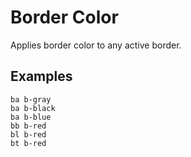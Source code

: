 # Border Color

Applies border color to any active border.

## Examples

<div class="pa3 ba b-gray-300 mb4">
    <div class="tp-grid mb3">
        <div class="tp-col tp-col--4">
            <div>
                <div class="pv3 ba b-gray"></div>
                <code class="mt1 clipboard">ba b-gray</code>
            </div>
        </div>
        <div class="tp-col tp-col--4">
            <div>
                <div class="pv3 ba b-black"></div>
                <code class="mt1 clipboard">ba b-black</code>
            </div>
        </div>
        <div class="tp-col tp-col--4">
            <div>
                <div class="pv3 ba b-blue"></div>
                <code class="mt1 clipboard">ba b-blue</code>
            </div>
        </div>
    </div>
    <div class="tp-grid">
        <div class="tp-col tp-col--12 tp-col--sm-4">
            <div class="mb3 s:mb0">
                <div class="bg-gray-300 pv3 bb b-red"></div>
                <code class="mt1 clipboard">bb b-red</code>
            </div>
        </div>
        <div class="tp-col tp-col--12 tp-col--sm-4">
            <div class="mb3 s:mb0">
                <div class="bg-gray-300 pv3 bl b-red"></div>
                <code class="mt1 clipboard">bl b-red</code>
            </div>
        </div>
        <div class="tp-col tp-col--12 tp-col--sm-4">
            <div>
                <div class="bg-gray-300 pv3 bt b-red"></div>
                <code class="mt1 clipboard">bt b-red</code>
            </div>
        </div>
    </div>
</div>
